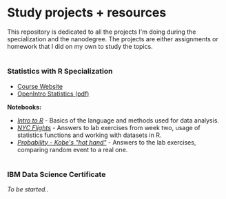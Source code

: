 # Study projects + resources

This repository is dedicated to all the projects I'm doing during the specialization and the nanodegree. The projects are either assignments or homework that I did on my own to study the topics.
#
### Statistics with R Specialization
- [Course Website](https://www.coursera.org/specializations/statistics)
- [OpenIntro Statistics (pdf)](https://www.openintro.org/book/os/)


**Notebooks:**
- [*Intro to R*](https://haixei.github.io/course-projects/Statistics%20with%20R/Intro%20to%20RStudio/intro-notebook.nb.html) - Basics of the language and methods used for data analysis.
- [*NYC Flights*](https://haixei.github.io/course-projects/Statistics%20with%20R/Flights/Flights.nb.html) - Answers to lab exercises from week two, usage of statistics functions and working with datasets in R.
- [*Probability - Kobe's "hot hand"*](https://haixei.github.io/course-projects/Statistics%20with%20R/Probability/Probability.nb.html) - Answers to the lab exercises, comparing random event to a real one.
#
### IBM Data Science Certificate
*To be started..*

